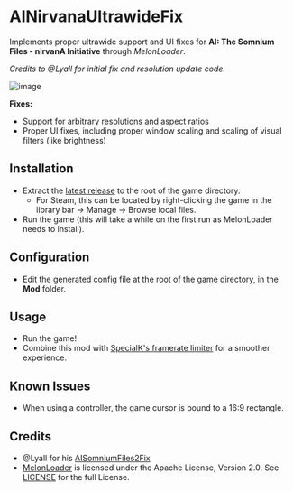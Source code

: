 # AINirvanaUltrawideFix
Implements proper ultrawide support and UI fixes for **AI: The Somnium Files - nirvanA Initiative** through *MelonLoader*.

*Credits to @Lyall for initial fix and resolution update code.*

![image](https://user-images.githubusercontent.com/11449167/178228625-fc4076b9-c3e3-4737-af93-aea30b0374eb.png)

**Fixes:**
* Support for arbitrary resolutions and aspect ratios
* Proper UI fixes, including proper window scaling and scaling of visual filters (like brightness)

## Installation
* Extract the [latest release](https://github.com/jshethbright/AINirvanaUltrawideFix/releases) to the root of the game directory.
    * For Steam, this can be located by right-clicking the game in the library bar -> Manage -> Browse local files.
* Run the game (this will take a while on the first run as MelonLoader needs to install).

## Configuration
* Edit the generated config file at the root of the game directory, in the **Mod** folder.

## Usage
* Run the game!
* Combine this mod with [SpecialK's framerate limiter](https://wiki.special-k.info/) for a smoother experience.

## Known Issues
* When using a controller, the game cursor is bound to a 16:9 rectangle.

## Credits
* @Lyall for his [AISomniumFiles2Fix](https://github.com/Lyall/AISomniumFiles2Fix)
* [MelonLoader](https://github.com/LavaGang/MelonLoader) is licensed under the Apache License, Version 2.0. See [LICENSE](https://github.com/LavaGang/MelonLoader/blob/master/LICENSE.md) for the full License.
